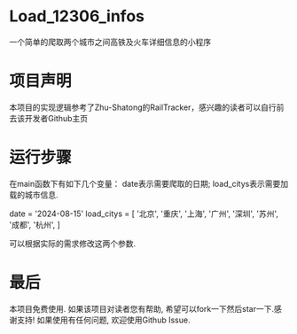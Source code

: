 # Load_12306_infos
一个简单的爬取两个城市之间高铁及火车详细信息的小程序

# 项目声明
本项目的实现逻辑参考了Zhu-Shatong的RailTracker，感兴趣的读者可以自行前去该开发者Github主页

# 运行步骤
在main函数下有如下几个变量：
date表示需要爬取的日期;
load_citys表示需要加载的城市信息.

date = '2024-08-15'
load_citys = [
    '北京', '重庆', '上海', '广州', '深圳', '苏州', '成都', '杭州',
]

可以根据实际的需求修改这两个参数.

# 最后
本项目免费使用. 如果该项目对读者您有帮助, 希望可以fork一下然后star一下.感谢支持!
如果使用有任何问题, 欢迎使用Github Issue.

